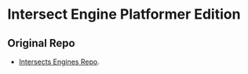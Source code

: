 # Intersect Engine Platformer Edition

## Original Repo

 * [Intersects Engines Repo](https://github.com/AscensionGameDev/Intersect-Engine).
